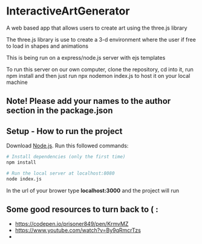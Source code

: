 # InteractiveArtGenerator
A web based app that allows users to create art using the three.js library

The three.js library is use to create a 3-d environment where the user if free to load in shapes and animations

This is being run on a express/node.js server with ejs templates 

To run this server on our own computer, clone the repository, cd into it, run npm install and then just run npx nodemon index.js to host it on your local machine

<h2>Note! Please add your names to the author section in the package.json</h2>

## Setup - How to run the project

Download [Node.js](https://nodejs.org/en/download/).
Run this followed commands:

``` bash
# Install dependencies (only the first time)
npm install

# Run the local server at localhost:8080
node index.js
```

In the url of your brower type **localhost:3000** and the project will run


## Some good resources to turn back to ( :
* https://codepen.io/prisoner849/pen/KrmvMZ
* https://www.youtube.com/watch?v=By9qRmcrTzs
* 
